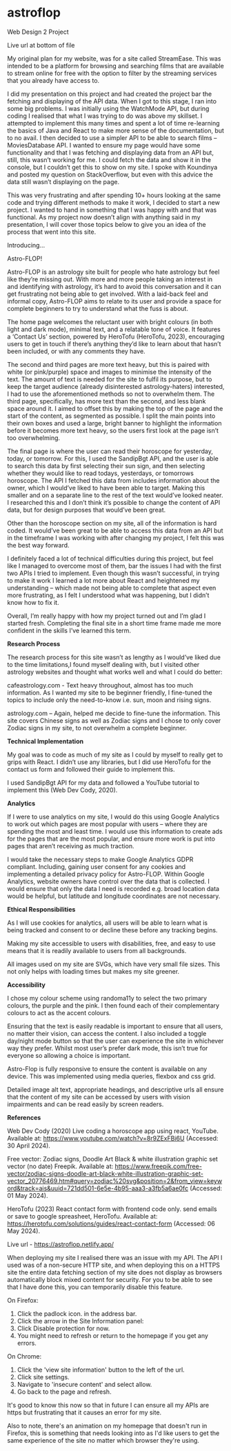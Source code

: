 # astroflop
Web Design 2 Project 

Live url at bottom of file

My original plan for my website, was for a site called StreamEase. This was intended to be a platform for browsing and searching films that are available to stream online for free with the option to filter by the streaming services that you already have access to.

I did my presentation on this project and had created the project bar the fetching and displaying of the API data. When I got to this stage, I ran into some big problems. I was initially using the WatchMode API, but during coding I realised that what I was trying to do was above my skillset. I attempted to implement this many times and spent a lot of time re-learning the basics of Java and React to make more sense of the documentation, but to no avail. I then decided to use a simpler API to be able to search films – MoviesDatabase API. I wanted to ensure my page would have some functionality and that I was fetching and displaying data from an API but, still, this wasn’t working for me. I could fetch the data and show it in the console, but I couldn’t get this to show on my site. I spoke with Koundinya and posted my question on StackOverflow, but even with this advice the data still wasn’t displaying on the page.

This was very frustrating and after spending 10+ hours looking at the same code and trying different methods to make it work, I decided to start a new project. I wanted to hand in something that I was happy with and that was functional. As my project now doesn’t align with anything said in my presentation, I will cover those topics below to give you an idea of the process that went into this site.

Introducing…

Astro-FLOP!

Astro-FLOP is an astrology site built for people who hate astrology but feel like they’re missing out. With more and more people taking an interest in and identifying with astrology, it’s hard to avoid this conversation and it can get frustrating not being able to get involved. With a laid-back feel and informal copy, Astro-FLOP aims to relate to its user and provide a space for complete beginners to try to understand what the fuss is about. 

The home page welcomes the reluctant user with bright colours (in both light and dark mode), minimal text, and a relatable tone of voice. It features a ‘Contact Us’ section, powered by HeroTofu (HeroTofu, 2023), encouraging users to get in touch if there’s anything they’d like to learn about that hasn’t been included, or with any comments they have.

The second and third pages are more text heavy, but this is paired with white (or pink/purple) space and images to minimise the intensity of the text. The amount of text is needed for the site to fulfil its purpose, but to keep the target audience (already disinterested astrology-haters) interested, I had to use the aforementioned methods so not to overwhelm them. The third page, specifically, has more text than the second, and less blank space around it. I aimed to offset this by making the top of the page and the start of the content, as segmented as possible. I split the main points into their own boxes and used a large, bright banner to highlight the information before it becomes more text heavy, so the users first look at the page isn’t too overwhelming. 

The final page is where the user can read their horoscope for yesterday, today, or tomorrow. For this, I used the SandipBgt API, and the user is able to search this data by first selecting their sun sign, and then selecting whether they would like to read todays, yesterdays, or tomorrows horoscope. The API I fetched this data from includes information about the owner, which I would’ve liked to have been able to target. Making this smaller and on a separate line to the rest of the text would’ve looked neater. I researched this and I don’t think it’s possible to change the content of API data, but for design purposes that would’ve been great.

Other than the horoscope section on my site, all of the information is hard coded. It would’ve been great to be able to access this data from an API but in the timeframe I was working with after changing my project, I felt this was the best way forward. 

I definitely faced a lot of technical difficulties during this project, but feel like I managed to overcome most of them, bar the issues I had with the first two APIs I tried to implement. Even though this wasn’t successful, in trying to make it work I learned a lot more about React and heightened my understanding – which made not being able to complete that aspect even more frustrating, as I felt I understood what was happening, but I didn’t know how to fix it.

Overall, I’m really happy with how my project turned out and I’m glad I started fresh. Completing the final site in a short time frame made me more confident in the skills I’ve learned this term.

**Research Process**

The research process for this site wasn’t as lengthy as I would’ve liked due to the time limitations,I found myself dealing with, but I visited other astrology websites and thought what works well and what I could do better:

cafeastrology.com - Text heavy throughout, almost has too much information. As I wanted my site to be beginner friendly, I fine-tuned the topics to include only the need-to-know i.e. sun, moon and rising signs.

astrology.com – Again, helped me decide to fine-tune the information. This site covers Chinese signs as well as Zodiac signs and I chose to only cover Zodiac signs in my site, to not overwhelm a complete beginner.

**Technical Implementation**

My goal was to code as much of my site as I could by myself to really get to grips with React. I didn’t use any libraries, but I did use HeroTofu for the contact us form and followed their guide to implement this.

I used SandipBgt API for my data and followed a YouTube tutorial to implement this (Web Dev Cody, 2020).

**Analytics**

If I were to use analytics on my site, I would do this using Google Analytics to work out which pages are most popular with users – where they are spending the most and least time. I would use this information to create ads for the pages that are the most popular, and ensure more work is put into pages that aren’t receiving as much traction. 

I would take the necessary steps to make Google Analytics GDPR compliant. Including, gaining user consent for any cookies and implementing a detailed privacy policy for Astro-FLOP. Within Google Analytics, website owners have control over the data that is collected. I would ensure that only the data I need is recorded e.g. broad location data would be helpful, but latitude and longitude coordinates are not necessary.

**Ethical Responsibilities**

As I will use cookies for analytics, all users will be able to learn what is being tracked and consent to or decline these before any tracking begins. 

Making my site accessible to users with disabilities, free, and easy to use means that it is readily available to users from all backgrounds.

All images used on my site are SVGs, which have very small file sizes. This not only helps with loading times but makes my site greener. 

**Accessibility**

I chose my colour scheme using randoma11y to select the two primary colours, the purple and the pink. I then found each of their complementary colours to act as the accent colours. 

Ensuring that the text is easily readable is important to ensure that all users, no matter their vision, can access the content. I also included a toggle day/night mode button so that the user can experience the site in whichever way they prefer. Whilst most user’s prefer dark mode, this isn’t true for everyone so allowing a choice is important.

Astro-Flop is fully responsive to ensure the content is available on any device. This was implemented using media queries, flexbox and css grid. 

Detailed image alt text, appropriate headings, and descriptive urls all ensure that the content of my site can be accessed by users with vision impairments and can be read easily by screen readers.

**References**

Web Dev Cody (2020) Live coding a horoscope app using react, YouTube. Available at: https://www.youtube.com/watch?v=8r9ZExFBi6U (Accessed: 30 April 2024). 

Free vector: Zodiac signs, Doodle Art Black & white illustration graphic set vector (no date) Freepik. Available at: https://www.freepik.com/free-vector/zodiac-signs-doodle-art-black-white-illustration-graphic-set-vector_20776469.htm#query=zodiac%20svg&position=2&from_view=keyword&track=ais&uuid=721dd501-6e5e-4b95-aaa3-a3fb5a6ae0fc (Accessed: 01 May 2024). 

HeroTofu (2023) React contact form with frontend code only. send emails or save to google spreasheet, HeroTofu. Available at: https://herotofu.com/solutions/guides/react-contact-form (Accessed: 06 May 2024). 



Live url - https://astroflop.netlify.app/

When deploying my site I realised there was an issue with my API. The API I used was of a non-secure HTTP site, and when deploying this on a HTTPS site the entire data fetching section of my site does not display as browsers automatically block mixed content for security. For you to be able to see that I have done this, you can temporarily disable this feature.

On Firefox:
1. Click the padlock icon. in the address bar.
2. Click the arrow in the Site Information panel:
3. Click Disable protection for now.
4. You might need to refresh or return to the homepage if you get any errors.

On Chrome:
1. Click the 'view site information' button to the left of the url.
2. Click site settings.
3. Navigate to 'insecure content' and select allow.
4. Go back to the page and refresh.

It's good to know this now so that in future I can ensure all my APIs are https but frustrating that it causes an error for my site.

Also to note, there's an animation on my homepage that doesn't run in Firefox, this is something that needs looking into as I'd like users to get the same experience of the site no matter which browser they're using.

